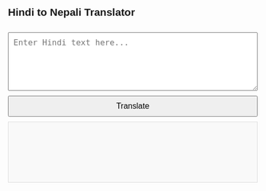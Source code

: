 <!DOCTYPE html>
<html lang="en">
<head>
    <meta charset="UTF-8">
    <meta name="viewport" content="width=device-width, initial-scale=1.0">
    <title>Hindi to Nepali Translation</title>
    <style>
        body { font-family: Arial, sans-serif; margin: 20px; }
        .translation-box { max-width: 500px; margin: auto; }
        textarea, button { width: 100%; padding: 10px; margin-top: 10px; font-size: 16px; }
        #output { margin-top: 10px; padding: 10px; background-color: #f9f9f9; border: 1px solid #ddd; min-height: 100px; }
    </style>
</head>
<body>
    <div class="translation-box">
        <h2>Hindi to Nepali Translator</h2>
        <textarea id="hindiInput" rows="5" placeholder="Enter Hindi text here..."></textarea>
        <button onclick="translateToNepali()">Translate</button>
        <div id="output"></div>
    </div>
    <script>
        function translateToNepali() {
            var hindiText = document.getElementById('hindiInput').value;
            var nepaliText = "";
            var dictionary = {
                'नमस्ते': 'नमस्ते',
                'आप': 'तपाईं',
                'कैसे': 'कसरी',
                'हैं': 'हुनुहुन्छ',
                'मैं': 'म',
                'ठीक': 'ठीक',
                'हूँ': 'छु',
                'क्या': 'के',
                'यह': 'यो',
                'है': 'छ',
            };
            var words = hindiText.split(/\s+/);
            for (var i = 0; i < words.length; i++) {
                var word = words[i];
                if (dictionary.hasOwnProperty(word)) {
                    nepaliText += dictionary[word] + " ";
                } else {
                    nepaliText += word + " ";
                }
            }
            document.getElementById('output').innerHTML = nepaliText.trim();
        }
    </script>
</body>
</html>

